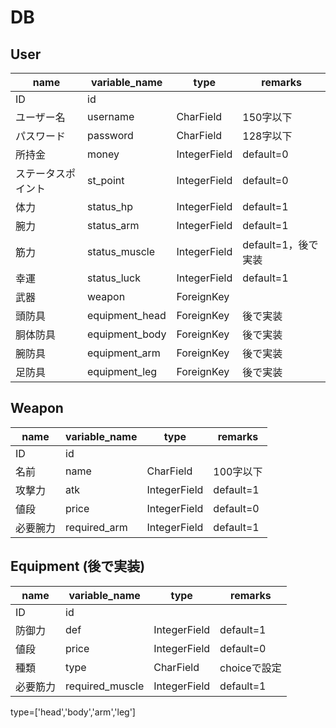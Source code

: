 # DB

## User

|name|variable_name|type|remarks|
|-|-|-|-|
|ID|id|||
|ユーザー名|username|CharField|150字以下|
|パスワード|password|CharField|128字以下|
|所持金|money|IntegerField|default=0|
|ステータスポイント|st_point|IntegerField|default=0|
|体力|status_hp|IntegerField|default=1|
|腕力|status_arm|IntegerField|default=1|
|筋力|status_muscle|IntegerField|default=1，後で実装|
|幸運|status_luck|IntegerField|default=1|
|武器|weapon|ForeignKey||
|頭防具|equipment_head|ForeignKey|後で実装|
|胴体防具|equipment_body|ForeignKey|後で実装|
|腕防具|equipment_arm|ForeignKey|後で実装|
|足防具|equipment_leg|ForeignKey|後で実装|

## Weapon

|name|variable_name|type|remarks|
|-|-|-|-|
|ID|id|||
|名前|name|CharField|100字以下|
|攻撃力|atk|IntegerField|default=1|
|値段|price|IntegerField|default=0|
|必要腕力|required_arm|IntegerField|default=1|

## Equipment (後で実装)

|name|variable_name|type|remarks|
|-|-|-|-|
|ID|id|||
|防御力|def|IntegerField|default=1|
|値段|price|IntegerField|default=0|
|種類|type|CharField|choiceで設定|
|必要筋力|required_muscle|IntegerField|default=1|

type=['head','body','arm','leg']